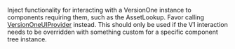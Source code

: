 Inject functionality for interacting with a VersionOne instance to components requiring them, such as the AssetLookup. Favor calling [VersionOneUIProvider](#/component/VersionOneUIProvider) instead. This should only be used if the V1 interaction needs to be overridden with something custom for a specific component tree instance.
